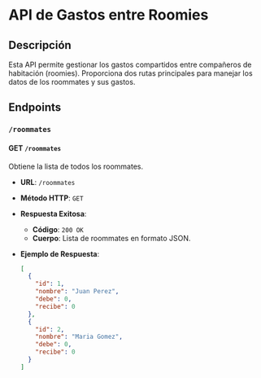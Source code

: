 # API de Gastos entre Roomies

## Descripción

Esta API permite gestionar los gastos compartidos entre compañeros de habitación (roomies). Proporciona dos rutas principales para manejar los datos de los roommates y sus gastos.

## Endpoints

### `/roommates`

#### GET `/roommates`
Obtiene la lista de todos los roommates.

- **URL**: `/roommates`
- **Método HTTP**: `GET`
- **Respuesta Exitosa**:
  - **Código**: `200 OK`
  - **Cuerpo**: Lista de roommates en formato JSON.

- **Ejemplo de Respuesta**:
  ```json
  [
    {
      "id": 1,
      "nombre": "Juan Perez",
      "debe": 0,
      "recibe": 0
    },
    {
      "id": 2,
      "nombre": "Maria Gomez",
      "debe": 0,
      "recibe": 0
    }
  ]